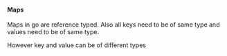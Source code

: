#### Maps

Maps in go are reference typed. Also all keys need to be of same type
and values need to be of same type. 

However key and value can be of different types
